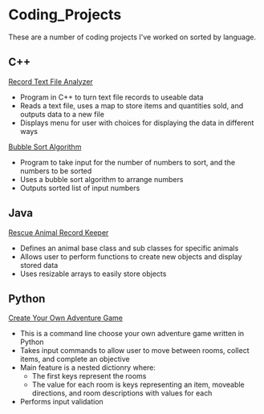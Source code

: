 # Coding_Projects
These are a number of coding projects I've worked on sorted by language.

## C++

[Record Text File Analyzer](/Record_Text_File_Analyzer/)

* Program in C++ to turn text file records to useable data
* Reads a text file, uses a map to store items and quantities sold, and outputs data to a new file
* Displays menu for user with choices for displaying the data in different ways

[Bubble Sort Algorithm](/Bubble_Sort_Algorithm/)

* Program to take input for the number of numbers to sort, and the numbers to be sorted
* Uses a bubble sort algorithm to arrange numbers
* Outputs sorted list of input numbers

## Java

[Rescue Animal Record Keeper](/Rescue_Animal_Record_Keeper/)

* Defines an animal base class and sub classes for specific animals
* Allows user to perform functions to create new objects and display stored data
* Uses resizable arrays to easily store objects

## Python

[Create Your Own Adventure Game](/Create_Your_Own_Adventure_Game/)

* This is a command line choose your own adventure game written in Python
* Takes input commands to allow user to move between rooms, collect items, and complete an objective
* Main feature is a nested dictionry where:
  * The first keys represent the rooms
  * The value for each room is keys representing an item, moveable directions, and room descriptions with values for each
* Performs input validation
